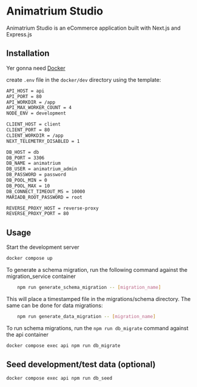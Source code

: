 # Animatrium Studio

Animatrium Studio is an eCommerce application built with Next.js and Express.js

## Installation

Yer gonna need [Docker](https://www.docker.com/get-started/)

create `.env` file in the `docker/dev` directory using the template:

```bash
API_HOST = api
API_PORT = 80
API_WORKDIR = /app
API_MAX_WORKER_COUNT = 4
NODE_ENV = development

CLIENT_HOST = client
CLIENT_PORT = 80
CLIENT_WORKDIR = /app
NEXT_TELEMETRY_DISABLED = 1

DB_HOST = db
DB_PORT = 3306
DB_NAME = animatrium
DB_USER = animatrium_admin
DB_PASSWORD = password
DB_POOL_MIN = 0
DB_POOL_MAX = 10
DB_CONNECT_TIMEOUT_MS = 10000
MARIADB_ROOT_PASSWORD = root

REVERSE_PROXY_HOST = reverse-proxy
REVERSE_PROXY_PORT = 80
```
## Usage

Start the development server

```bash
docker compose up
```

To generate a schema migration, run the following command against the migration_service container

```bash
    npm run generate_schema_migration -- [migration_name]
```

This will place a timestamped file in the migrations/schema directory. The same can be done for data migrations:

```bash
    npm run generate_data_migration -- [migration_name]
```

To run schema migrations, run the `npm run db_migrate` command against the api container

```bash
docker compose exec api npm run db_migrate
```

## Seed development/test data (optional) 

```bash
docker compose exec api npm run db_seed
```
